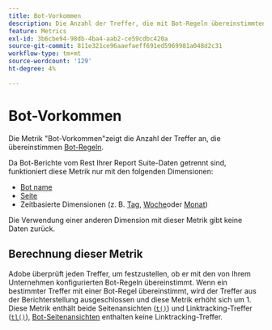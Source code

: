 ```yaml
---
title: Bot-Vorkommen
description: Die Anzahl der Treffer, die mit Bot-Regeln übereinstimmten.
feature: Metrics
exl-id: 3b6cbe94-98db-4ba4-aab2-ce59cdbc420a
source-git-commit: 811e321ce96aaefaeff691ed5969981a048d2c31
workflow-type: tm+mt
source-wordcount: '129'
ht-degree: 4%

---
```


# Bot-Vorkommen

Die Metrik &quot;Bot-Vorkommen&quot;zeigt die Anzahl der Treffer an, die übereinstimmen [Bot-Regeln](/help/admin/admin/c-manage-report-suites/c-edit-report-suites/general/bot-removal/bot-rules.md).

Da Bot-Berichte vom Rest Ihrer Report Suite-Daten getrennt sind, funktioniert diese Metrik nur mit den folgenden Dimensionen:

* [Bot name](../dimensions/bot-name.md)
* [Seite](../dimensions/page.md)
* Zeitbasierte Dimensionen (z. B. [Tag](../dimensions/day.md), [Woche](../dimensions/week.md)oder [Monat](../dimensions/month.md))

Die Verwendung einer anderen Dimension mit dieser Metrik gibt keine Daten zurück.

## Berechnung dieser Metrik

Adobe überprüft jeden Treffer, um festzustellen, ob er mit den von Ihrem Unternehmen konfigurierten Bot-Regeln übereinstimmt. Wenn ein bestimmter Treffer mit einer Bot-Regel übereinstimmt, wird der Treffer aus der Berichterstellung ausgeschlossen und diese Metrik erhöht sich um 1. Diese Metrik enthält beide Seitenansichten ([`t()`](/help/implement/vars/functions/t-method.md)) und Linktracking-Treffer ([`tl()`](/help/implement/vars/functions/tl-method.md)), [Bot-Seitenansichten](bot-page-views.md) enthalten keine Linktracking-Treffer.
